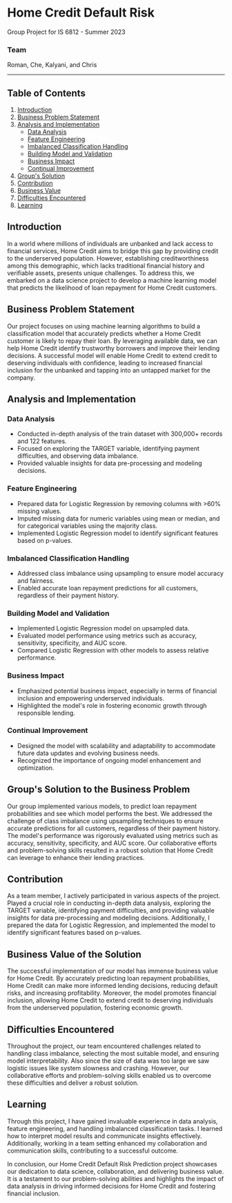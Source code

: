 # Home Credit Default Risk
Group Project for IS 6812 - Summer 2023
### Team
Roman, Che, Kalyani, and Chris

- - - - 

## Table of Contents

1. [Introduction](#introduction)
2. [Business Problem Statement](#business-problem-statement)
3. [Analysis and Implementation](#analysis-and-implementation)
   - [Data Analysis](#data-analysis)
   - [Feature Engineering](#feature-engineering)
   - [Imbalanced Classification Handling](#imbalanced-classification-handling)
   - [Building Model and Validation](#building-model-and-validation)
   - [Business Impact](#business-impact)
   - [Continual Improvement](#continual-improvement)
4. [Group's Solution](#groups-solution)
5. [Contribution](#contribution)
6. [Business Value](#business-value)
7. [Difficulties Encountered](#difficulties-encountered)
8. [Learning](#learning)

## Introduction <a name="introduction"></a>
In a world where millions of individuals are unbanked and lack access to financial services, Home Credit aims to bridge this gap by providing credit to the underserved population. However, establishing creditworthiness among this demographic, which lacks traditional financial history and verifiable assets, presents unique challenges. To address this, we embarked on a data science project to develop a machine learning model that predicts the likelihood of loan repayment for Home Credit customers.

## Business Problem Statement <a name="business-problem-statement"></a>
Our project focuses on using machine learning algorithms to build a classification model that accurately predicts whether a Home Credit customer is likely to repay their loan. By leveraging available data, we can help Home Credit identify trustworthy borrowers and improve their lending decisions. A successful model will enable Home Credit to extend credit to deserving individuals with confidence, leading to increased financial inclusion for the unbanked and tapping into an untapped market for the company.

## Analysis and Implementation <a name="analysis-and-implementation"></a>

### Data Analysis <a name="data-analysis"></a>
- Conducted in-depth analysis of the train dataset with 300,000+ records and 122 features.
- Focused on exploring the TARGET variable, identifying payment difficulties, and observing data imbalance.
- Provided valuable insights for data pre-processing and modeling decisions.

### Feature Engineering <a name="feature-engineering"></a>
- Prepared data for Logistic Regression by removing columns with >60% missing values.
- Imputed missing data for numeric variables using mean or median, and for categorical variables using the majority class.
- Implemented Logistic Regression model to identify significant features based on p-values.

### Imbalanced Classification Handling <a name="imbalanced-classification-handling"></a>
- Addressed class imbalance using upsampling to ensure model accuracy and fairness.
- Enabled accurate loan repayment predictions for all customers, regardless of their payment history.

### Building Model and Validation <a name="building-model-and-validation"></a>
- Implemented Logistic Regression model on upsampled data.
- Evaluated model performance using metrics such as accuracy, sensitivity, specificity, and AUC score.
- Compared Logistic Regression with other models to assess relative performance.

### Business Impact <a name="business-impact"></a>
- Emphasized potential business impact, especially in terms of financial inclusion and empowering underserved individuals.
- Highlighted the model's role in fostering economic growth through responsible lending.

### Continual Improvement <a name="continual-improvement"></a>
- Designed the model with scalability and adaptability to accommodate future data updates and evolving business needs.
- Recognized the importance of ongoing model enhancement and optimization.

## Group's Solution to the Business Problem <a name="groups-solution"></a>
Our group implemented various models, to predict loan repayment probabilities and see which model performs the best. We addressed the challenge of class imbalance using upsampling techniques to ensure accurate predictions for all customers, regardless of their payment history. The model's performance was rigorously evaluated using metrics such as accuracy, sensitivity, specificity, and AUC score. Our collaborative efforts and problem-solving skills resulted in a robust solution that Home Credit can leverage to enhance their lending practices.

## Contribution <a name="contribution"></a>
As a team member, I actively participated in various aspects of the project. Played a crucial role in conducting in-depth data analysis, exploring the TARGET variable, identifying payment difficulties, and providing valuable insights for data pre-processing and modeling decisions. Additionally, I prepared the data for Logistic Regression, and implemented the model to identify significant features based on p-values. 

## Business Value of the Solution <a name="business-value"></a>
The successful implementation of our model has immense business value for Home Credit. By accurately predicting loan repayment probabilities, Home Credit can make more informed lending decisions, reducing default risks, and increasing profitability. Moreover, the model promotes financial inclusion, allowing Home Credit to extend credit to deserving individuals from the underserved population, fostering economic growth.

## Difficulties Encountered <a name="difficulties-encountered"></a>
Throughout the project, our team encountered challenges related to handling class imbalance, selecting the most suitable model, and ensuring model interpretability. Also since the size of data was too large we saw logistic issues like system slowness and crashing. However, our collaborative efforts and problem-solving skills enabled us to overcome these difficulties and deliver a robust solution.

## Learning <a name="learning"></a>
Through this project, I have gained invaluable experience in data analysis, feature engineering, and handling imbalanced classification tasks. I learned how to interpret model results and communicate insights effectively. Additionally, working in a team setting enhanced my collaboration and communication skills, contributing to a successful outcome.

In conclusion, our Home Credit Default Risk Prediction project showcases our dedication to data science, collaboration, and delivering business value. It is a testament to our problem-solving abilities and highlights the impact of data analysis in driving informed decisions for Home Credit and fostering financial inclusion.
